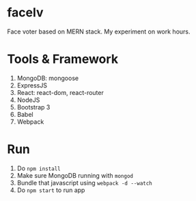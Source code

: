 # facelv
Face voter based on MERN stack. My experiment on work hours.

# Tools & Framework
1. MongoDB: mongoose
2. ExpressJS
3. React: react-dom, react-router
4. NodeJS
5. Bootstrap 3
6. Babel
7. Webpack

# Run
1. Do `npm install`
2. Make sure MongoDB running with `mongod`
3. Bundle that javascript using `webpack -d --watch`
4. Do `npm start` to run app
